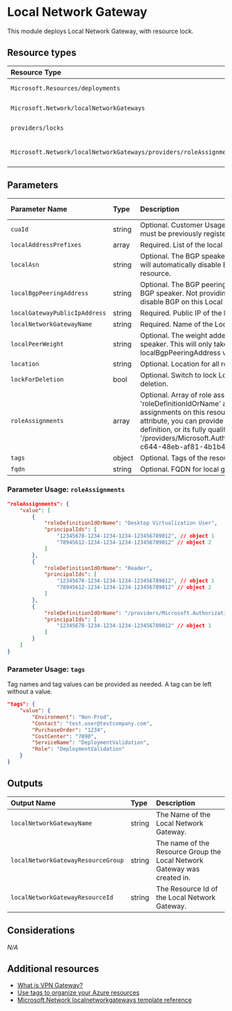 # Local Network Gateway

This module deploys Local Network Gateway, with resource lock.

## Resource types

|Resource Type|ApiVersion|
|:--|:--|
|`Microsoft.Resources/deployments`|2018-02-01|
|`Microsoft.Network/localNetworkGateways`|2021-02-01|
|`providers/locks`|2016-09-01|
|`Microsoft.Network/localNetworkGateways/providers/roleAssignments`|2018-09-01-preview|

## Parameters

| Parameter Name | Type | Description | DefaultValue | Possible values |
| :-- | :-- | :-- | :-- | :-- |
| `cuaId` | string | Optional. Customer Usage Attribution id (GUID). This GUID must be previously registered |  |  |
| `localAddressPrefixes` | array | Required. List of the local (on-premises) IP address ranges |  |  |
| `localAsn` | string | Optional. The BGP speaker's ASN. Not providing this value will automatically disable BGP on this Local Network Gateway resource. |  |  |
| `localBgpPeeringAddress` | string | Optional. The BGP peering address and BGP identifier of this BGP speaker. Not providing this value will automatically disable BGP on this Local Network Gateway resource. |  |  |
| `localGatewayPublicIpAddress` | string | Required. Public IP of the local gateway |  |  |
| `localNetworkGatewayName` | string | Required. Name of the Local Network Gateway |  |  |
| `localPeerWeight` | string | Optional. The weight added to routes learned from this BGP speaker. This will only take effect if both the localAsn and the localBgpPeeringAddress values are provided. |  |  |
| `location` | string | Optional. Location for all resources. | [resourceGroup().location] |  |
| `lockForDeletion` | bool | Optional. Switch to lock Local Network Gateway from deletion. | False |  |
| `roleAssignments` | array | Optional. Array of role assignment objects that contain the 'roleDefinitionIdOrName' and 'principalId' to define RBAC role assignments on this resource. In the roleDefinitionIdOrName attribute, you can provide either the display name of the role definition, or its fully qualified ID in the following format: '/providers/Microsoft.Authorization/roleDefinitions/c2f4ef07-c644-48eb-af81-4b1b4947fb11' | System.Object[] |  |
| `tags` | object | Optional. Tags of the resource. |  |  |
| `fqdn` | string | Optional. FQDN for local gateway (on-prem gateway). | | |

### Parameter Usage: `roleAssignments`

```json
"roleAssignments": {
    "value": [
        {
            "roleDefinitionIdOrName": "Desktop Virtualization User",
            "principalIds": [
                "12345678-1234-1234-1234-123456789012", // object 1
                "78945612-1234-1234-1234-123456789012" // object 2
            ]
        },
        {
            "roleDefinitionIdOrName": "Reader",
            "principalIds": [
                "12345678-1234-1234-1234-123456789012", // object 1
                "78945612-1234-1234-1234-123456789012" // object 2
            ]
        },
        {
            "roleDefinitionIdOrName": "/providers/Microsoft.Authorization/roleDefinitions/c2f4ef07-c644-48eb-af81-4b1b4947fb11",
            "principalIds": [
                "12345678-1234-1234-1234-123456789012" // object 1
            ]
        }
    ]
}
```

### Parameter Usage: `tags`

Tag names and tag values can be provided as needed. A tag can be left without a value.

```json
"tags": {
    "value": {
        "Environment": "Non-Prod",
        "Contact": "test.user@testcompany.com",
        "PurchaseOrder": "1234",
        "CostCenter": "7890",
        "ServiceName": "DeploymentValidation",
        "Role": "DeploymentValidation"
    }
}
```

## Outputs

| Output Name | Type | Description |
| :-- | :-- | :-- |
| `localNetworkGatewayName` | string | The Name of the Local Network Gateway. |
| `localNetworkGatewayResourceGroup` | string | The name of the Resource Group the Local Network Gateway was created in. |        
| `localNetworkGatewayResourceId` | string | The Resource Id of the Local Network Gateway. |

## Considerations

*N/A*

## Additional resources

- [What is VPN Gateway?](https://docs.microsoft.com/en-us/azure/vpn-gateway/vpn-gateway-about-vpngateways)
- [Use tags to organize your Azure resources](https://docs.microsoft.com/en-us/azure/azure-resource-manager/resource-group-using-tags)
- [Microsoft.Network localnetworkgateways template reference](https://docs.microsoft.com/en-us/azure/templates/microsoft.network/2021-02-01/localnetworkgateways)